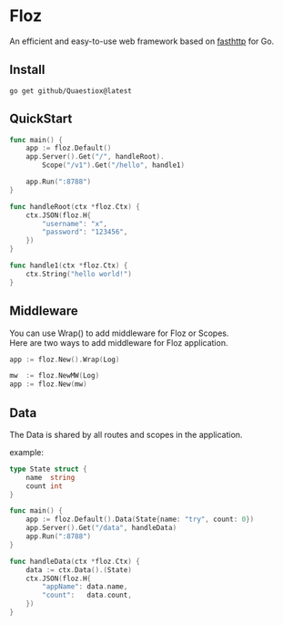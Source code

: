 # Floz

An efficient and easy-to-use web framework based on [fasthttp](https://github.com/valyala/fasthttp) for Go.

## Install
```shell
go get github/Quaestiox@latest
```

## QuickStart

```go
func main() {
    app := floz.Default()
    app.Server().Get("/", handleRoot).
        Scope("/v1").Get("/hello", handle1)

    app.Run(":8788")
}

func handleRoot(ctx *floz.Ctx) {
    ctx.JSON(floz.H{
        "username": "x",
        "password": "123456",
    })
}

func handle1(ctx *floz.Ctx) {
    ctx.String("hello world!")
}
```

## Middleware

You can use Wrap() to add middleware for Floz or Scopes.<br>
Here are two ways to add middleware for Floz application.

```go
app := floz.New().Wrap(Log)
```
```go
mw  := floz.NewMW(Log)
app := floz.New(mw)
```

## Data

The Data is shared by all routes and scopes in the application.

example:
```go
type State struct {
    name  string
    count int
}

func main() {
    app := floz.Default().Data(State{name: "try", count: 0})
    app.Server().Get("/data", handleData)
    app.Run(":8788")
}

func handleData(ctx *floz.Ctx) {
    data := ctx.Data().(State)
    ctx.JSON(floz.H{
        "appName": data.name,
        "count":   data.count,
    })
}
```

